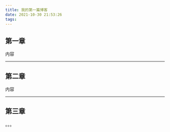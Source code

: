 ```yaml
---
title: 我的第一篇博客
date: 2021-10-30 21:53:26
tags:
---
```


## 第一章

内容

---

## 第二章

内容

---

## 第三章

。。。
